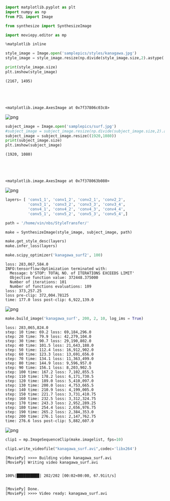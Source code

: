 

```python
import matplotlib.pyplot as plt
import numpy as np
from PIL import Image

from synthesize import SynthesizeImage

import moviepy.editor as mp

%matplotlib inline
```


```python
style_image = Image.open('samplepics/styles/kanagawa.jpg')
style_image = style_image.resize(np.divide(style_image.size,2).astype('int32')) 

print(style_image.size)
plt.imshow(style_image)
```

    (2167, 1495)





    <matplotlib.image.AxesImage at 0x7f37806c03c8>




![png](example_files/example_1_2.png)



```python
subject_image = Image.open('samplepics/surf.jpg')
#subject_image = subject_image.resize(np.divide(subject_image.size,2).astype('int32'))
subject_image = subject_image.resize((1920,1080))
print(subject_image.size)
plt.imshow(subject_image)
```

    (1920, 1080)





    <matplotlib.image.AxesImage at 0x7f378063b080>




![png](example_files/example_2_2.png)



```python
layers= [ 'conv1_1', 'conv1_2', 'conv2_1', 'conv2_2',
          'conv3_1', 'conv3_2', 'conv3_3', 'conv3_4',
          'conv4_1', 'conv4_2', 'conv4_3', 'conv4_4',
          'conv5_1', 'conv5_2', 'conv5_3', 'conv5_4',]
```


```python
path = '/home/vin/nbs/StyleTransfer/'
```


```python
make = SynthesizeImage(style_image, subject_image, path)
```


```python
make.get_style_desc(layers)
make.infer_loss(layers)
```


```python
make.scipy_optimizer('kanagawa_surf2', 100)
```

    loss: 283,067,584.0
    INFO:tensorflow:Optimization terminated with:
      Message: b'STOP: TOTAL NO. of ITERATIONS EXCEEDS LIMIT'
      Objective function value: 372448.375000
      Number of iterations: 101
      Number of functions evaluations: 109
    loss: 373,257.25
    loss pre-clip: 372,004.78125
    time: 177.0 loss post-clip: 6,922,139.0



![png](example_files/example_7_1.png)



```python
make.build_image('kanagawa_surf', 200, 2, 10, log_ims = True)
```

    loss: 283,065,824.0
    step: 10 time: 69.2 loss: 69,184,296.0
    step: 20 time: 79.9 loss: 42,279,104.0
    step: 30 time: 90.7 loss: 29,190,802.0
    step: 40 time: 101.5 loss: 21,643,188.0
    step: 50 time: 112.4 loss: 16,912,902.0
    step: 60 time: 123.3 loss: 13,691,656.0
    step: 70 time: 134.1 loss: 11,363,499.0
    step: 80 time: 144.9 loss: 9,596,957.0
    step: 90 time: 156.1 loss: 8,203,902.5
    step: 100 time: 167.2 loss: 7,102,855.5
    step: 110 time: 178.2 loss: 6,171,730.5
    step: 120 time: 189.0 loss: 5,410,097.0
    step: 130 time: 200.0 loss: 4,753,665.5
    step: 140 time: 210.9 loss: 4,199,005.0
    step: 150 time: 221.7 loss: 3,731,410.75
    step: 160 time: 232.5 loss: 3,312,324.75
    step: 170 time: 243.3 loss: 2,952,289.25
    step: 180 time: 254.4 loss: 2,656,976.75
    step: 190 time: 265.2 loss: 2,384,353.0
    step: 200 time: 276.1 loss: 2,147,762.75
    time: 276.6 loss post-clip: 5,882,607.0



![png](example_files/example_8_1.png)



```python
clip1 = mp.ImageSequenceClip(make.imagelist, fps=10)
```


```python
clip1.write_videofile("kanagawa_surf.avi",codec='libx264')
```

    [MoviePy] >>>> Building video kanagawa_surf.avi
    [MoviePy] Writing video kanagawa_surf.avi


    100%|██████████| 202/202 [00:02<00:00, 67.91it/s]


    [MoviePy] Done.
    [MoviePy] >>>> Video ready: kanagawa_surf.avi 
    



```python

```
